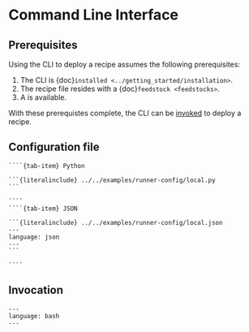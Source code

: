 # Command Line Interface

## Prerequisites

Using the CLI to deploy a recipe assumes the following prerequisites:

1. The CLI is {doc}`installed <../getting_started/installation>`.
2. The recipe file resides with a {doc}`feedstock <feedstocks>`.
3. A [](#configuration-file) is available.

With these prerequistes complete, the CLI can be [invoked](#invocation) to deploy a recipe.

## Configuration file

`````{tab-set}
````{tab-item} Python

```{literalinclude} ../../examples/runner-config/local.py
```

````
````{tab-item} JSON

```{literalinclude} ../../examples/runner-config/local.json
---
language: json
---
```

````
`````

## Invocation

```{literalinclude} ../../examples/runner-commands/bake.sh
---
language: bash
---
```
